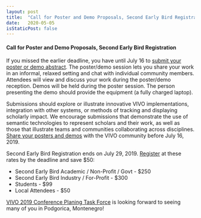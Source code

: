 ```yaml
---
layout: post
title:  "Call for Poster and Demo Proposals, Second Early Bird Registration"
date:   2020-05-05
isStaticPost: false
---
```


#### Call for Poster and Demo Proposals, Second Early Bird Registration

If you missed the earlier deadline, you have until July 16 to [submit your poster or demo abstract](https://forms.gle/xLGyGsdT58jJBmMc7). The poster/demo session lets you share your work in an informal, relaxed setting and chat with individual community members. Attendees will view and discuss your work during the poster/demo reception.
Demos will be held during the poster session.  The person presenting the demo should provide the equipment (a fully charged laptop).


Submissions should explore or illustrate innovative VIVO implementations, integration with other systems, or methods of tracking and displaying scholarly impact. We encourage submissions that demonstrate the use of semantic technologies to represent scholars and their work, as well as those that illustrate teams and communities collaborating across disciplines. 
[Share your posters and demos](https://forms.gle/xLGyGsdT58jJBmMc7) with the VIVO community before July 16, 2019.

Second Early Bird Registration ends on July 29, 2019. [Register](https://www.eventbrite.com/e/vivo-2019-conference-tickets-50867496050) at these rates by the deadline and save $50:


* Second Early Bird Academic / Non-Profit / Govt - $250
* Second Early Bird Industry / For-Profit - $300
* Students - $99
* Local Attendees - $50

[VIVO 2019 Conference Planing Task Force](https://wiki.duraspace.org/display/VIVO/VIVO+Conference+Planning+Task+Force) is looking forward to seeing many of you in Podgorica, Montenegro!
